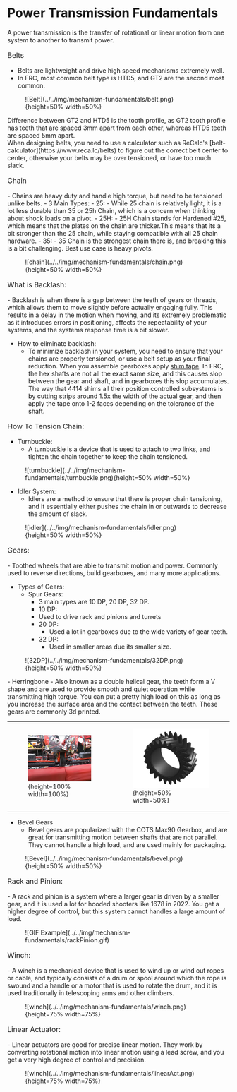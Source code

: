 <style>

td, th , table{
   border: none!important;
}

td{
  text-align: left !important;
  vertical-align: middle !important;
}

table tr:hover{
    background-color: transparent !important;
}

</style>

# Power Transmission Fundamentals
A power transmission is the transfer of rotational or linear motion from one system to another to transmit power. 

<p style="font-size:1rem;">Belts</p>

- Belts are lightweight and drive high speed mechanisms extremely well.
- In FRC, most common belt type is HTD5, and GT2 are the second most common.

<figure markdown="span">
![Belt](../../img/mechanism-fundamentals/belt.png){height=50% width=50%}
</figure>
<figcaption> Difference between GT2 and HTD5 is the tooth profile, as GT2 tooth profile has teeth that are spaced 3mm apart from each other, whereas HTD5 teeth are spaced 5mm apart. 
</figcaption>
When designing belts, you need to use a calculator such as ReCalc's [belt-calculator](https://www.reca.lc/belts) to figure out the correct belt center to center, otherwise your belts may be over tensioned, or have too much slack. 


<p style="font-size:1rem;">Chain</p>
- Chains are heavy duty and handle high torque, but need to be tensioned unlike belts.
- 3 Main Types:
    - 25:
        - While 25 chain is relatively light, it is a lot less durable than 35 or 25h Chain, which is a concern when thinking about shock loads on a pivot.
    - 25H:
        - 25H Chain stands for Hardened #25, which means that the plates on the chain are thicker.This means that its a bit stronger than the 25 chain, while staying compatible with all 25 chain hardware.
    - 35:
        - 35 Chain is the strongest chain there is, and breaking this is a bit challenging. Best use case is heavy pivots. 
<figure markdown="span">
![chain](../../img/mechanism-fundamentals/chain.png){height=50% width=50%}
</figure>

<p style="font-size:1rem;">What is Backlash:</p>
- Backlash is when there is a gap between the teeth of gears or threads, which allows them to move slightly before actually engaging fully. This results in a delay in the motion when moving, and its extremely problematic as it introduces errors in positioning, affects the repeatability of your systems, and the systems response time is a bit slower. 

- How to eliminate backlash:
    - To minimize backlash in your system, you need to ensure that your chains are properly tensioned, or use a belt setup as your final reduction. When you assemble gearboxes apply [shim tape](https://www.mcmaster.com/products/shims/shim-tape-6/). In FRC, the hex shafts are not all the exact same size, and this causes slop between the gear and shaft, and in gearboxes this slop accumulates. The way that 4414 shims all their position controlled subsystems is by cutting strips around 1.5x the width of the actual gear, and then apply the tape onto 1-2 faces depending on the tolerance of the shaft.
<p style="font-size:1rem;">How To Tension Chain:</p>
    
  - Turnbuckle:
      - A turnbuckle is a device that is used to attach to two links, and tighten the chain together to keep the chain tensioned. 
<figure markdown="span">
![turnbuckle](../../img/mechanism-fundamentals/turnbuckle.png){height=50% width=50%}
</figure>

  - Idler System:
      - Idlers are a method to ensure that there is proper chain tensioning, and it essentially either pushes the chain in or outwards to decrease the amount of slack. 

<figure markdown="span">
![idler](../../img/mechanism-fundamentals/idler.png){height=50% width=50%}
</figure>


<p style="font-size:1rem;">Gears:</p>
- Toothed wheels that are able to transmit motion and power. Commonly used to reverse directions, build gearboxes, and many more applications. 

- Types of Gears:
    - Spur Gears:
        - 3 main types are 10 DP, 20 DP, 32 DP.  
        - 10 DP:
        - Used to drive rack and pinions and turrets 
      - 20 DP:
        - Used a lot in gearboxes due to the wide variety of gear teeth. 
      - 32 DP:
        - Used in smaller areas due its smaller size.
<figure markdown="span">
![32DP](../../img/mechanism-fundamentals/32DP.png){height=50% width=50%}
</figure>
  - Herringbone
    - Also known as a double helical gear, the teeth form a V shape and are used to provide smooth and quiet operation while transmitting high torque. You can put a pretty high load on this as long as you increase the surface area and the contact between the teeth. These gears are commonly 3d printed.

|||
|:-:|:-:|
|<figure>![125 Herringbone Pivot](../../img/mechanism-fundamentals/125pivot.webp){height=100% width=100%}</figure>|<figure markdown="span">![Herringbone](../../img/mechanism-fundamentals/herringbone.png){height=50% width=50%}</figure>|


  - Bevel Gears
    - Bevel gears are popularized with the COTS Max90 Gearbox, and are great for transmitting motion between shafts that are not parallel. They cannot handle a high load, and are used mainly for packaging.
<figure markdown="span">
![Bevel](../../img/mechanism-fundamentals/bevel.png){height=50% width=50%}
</figure>
<p style="font-size:1rem;">Rack and Pinion:</p>
- A rack and pinion is a system where a larger gear is driven by a smaller gear, and it is used a lot for hooded shooters like 1678 in 2022. You get a higher degree of control, but this system cannot handles a large amount of load. 

<figure markdown="span">
  ![GIF Example](../../img/mechanism-fundamentals/rackPinion.gif)
</figure>



<p style="font-size:1rem;">Winch:</p>
  - A  winch is a mechanical device that is used to wind up or wind out ropes or cable, and typically consists of a drum or spool around which the rope is swound and a handle or a motor that is used to rotate the drum, and it is used traditionally in telescoping arms and other climbers.
<figure markdown="span">
![winch](../../img/mechanism-fundamentals/winch.png){height=75% width=75%}
</figure>

<p style="font-size:1rem;">Linear Actuator:</p>
  - Linear actuators are good for precise linear motion. They work by converting rotational motion into linear motion using a lead screw, and you get a very high degree of control and precision. 
<figure markdown="span">
![winch](../../img/mechanism-fundamentals/linearAct.png){height=75% width=75%}
</figure>